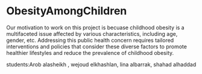 # ObesityAmongChildren
Our motivation to work on this project is becuase childhood obesity is a multifaceted issue affected by various characteristics, including age, gender, etc. Addressing this public health concern requires tailored interventions and policies that consider these diverse factors to promote healthier lifestyles and reduce the prevalence of childhood obesity.




students:Arob alasheikh , wejoud elkhashlan, lina albarrak, shahad alhaddad
